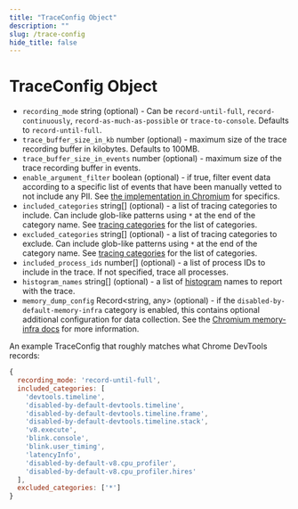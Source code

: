 ```yaml
---
title: "TraceConfig Object"
description: ""
slug: /trace-config
hide_title: false
---
```


# TraceConfig Object

* `recording_mode` string (optional) - Can be `record-until-full`, `record-continuously`, `record-as-much-as-possible` or `trace-to-console`. Defaults to `record-until-full`.
* `trace_buffer_size_in_kb` number (optional) - maximum size of the trace
  recording buffer in kilobytes. Defaults to 100MB.
* `trace_buffer_size_in_events` number (optional) - maximum size of the trace
  recording buffer in events.
* `enable_argument_filter` boolean (optional) - if true, filter event data
  according to a specific list of events that have been manually vetted to not
  include any PII. See [the implementation in Chromium][trace_event_args_allowlist.cc]
  for specifics.
* `included_categories` string[] (optional) - a list of tracing categories to
  include. Can include glob-like patterns using `*` at the end of the category
  name. See [tracing categories][] for the list of categories.
* `excluded_categories` string[] (optional) - a list of tracing categories to
  exclude. Can include glob-like patterns using `*` at the end of the category
  name. See [tracing categories][] for the list of categories.
* `included_process_ids` number[] (optional) - a list of process IDs to
  include in the trace. If not specified, trace all processes.
* `histogram_names` string[] (optional) - a list of [histogram][] names to report
  with the trace.
* `memory_dump_config` Record\<string, any\> (optional) - if the
  `disabled-by-default-memory-infra` category is enabled, this contains
  optional additional configuration for data collection. See the
  [Chromium memory-infra docs][memory-infra docs] for more information.

An example TraceConfig that roughly matches what Chrome DevTools records:

```js
{
  recording_mode: 'record-until-full',
  included_categories: [
    'devtools.timeline',
    'disabled-by-default-devtools.timeline',
    'disabled-by-default-devtools.timeline.frame',
    'disabled-by-default-devtools.timeline.stack',
    'v8.execute',
    'blink.console',
    'blink.user_timing',
    'latencyInfo',
    'disabled-by-default-v8.cpu_profiler',
    'disabled-by-default-v8.cpu_profiler.hires'
  ],
  excluded_categories: ['*']
}
```

[tracing categories]: https://chromium.googlesource.com/chromium/src/+/main/base/trace_event/builtin_categories.h
[memory-infra docs]: https://chromium.googlesource.com/chromium/src/+/main/docs/memory-infra/memory_infra_startup_tracing.md#the-advanced-way
[trace_event_args_allowlist.cc]: https://chromium.googlesource.com/chromium/src/+/main/services/tracing/public/cpp/trace_event_args_allowlist.cc
[histogram]: https://chromium.googlesource.com/chromium/src.git/+/HEAD/tools/metrics/histograms/README.md
